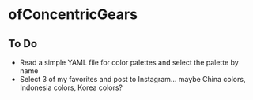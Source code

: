 # ofConcentricGears

## To Do

- Read a simple YAML file for color palettes and select the palette by name
- Select 3 of my favorites and post to Instagram... maybe China colors, Indonesia colors, Korea colors?
